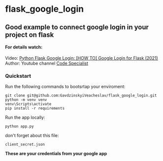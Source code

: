 # flask_google_login
## Good example to connect google login in your project on flask  
#### **For details watch:**  
Video: [Python Flask Google Login: [HOW TO] Google Login for Flask (2021)](https://www.youtube.com/watch?v=FKgJEfrhU1E)     
Author: Youtube channel [Code Specialist](https://www.youtube.com/channel/UCjdmChf65sGfOqWoygzBTyQ)    

### Quickstart

Run the following commands to bootsrtap your enviroment:

    git clone git@github.com:GavdzinskyiVeacheslav/flask_google_login.git
    python -m venv venv
    venv\Scripts\activate
    pip install -r requirements
    
Run the app locally:
    
    python app.py 
    
don't forget about this file:

    client_secret.json

**These are your credentials from your google app**
